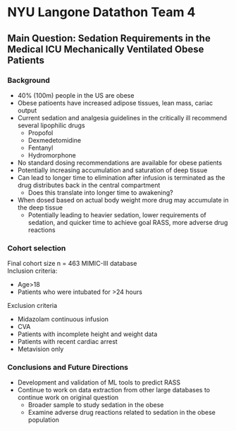 # NYU Langone Datathon Team 4
## Main Question: Sedation Requirements in the Medical ICU Mechanically Ventilated Obese Patients
### Background
 - 40% (100m) people in the US are obese
 - Obese patioents have increased adipose tissues, lean mass, cariac output
 - Current sedation and analgesia guidelines in the critically ill recommend several lipophilic drugs
    - Propofol
    - Dexmedetomidine
    - Fentanyl
    - Hydromorphone
 - No standard dosing recommendations are available for obese patients
 - Potentially increasing accumulation and saturation of deep tissue
  - Can lead to longer time to elimination after infusion is terminated as the drug distributes back in the central compartment
    - Does this translate into longer time to awakening?
  - When dosed based on actual body weight more drug may accumulate in the deep tissue
    - Potentially leading to heavier sedation, lower requirements of sedation, and quicker time to achieve goal RASS, more adverse drug reactions
### Cohort selection
Final cohort size n = 463
MIMIC-III database  
Inclusion criteria:
  -  Age>18
  -  Patients who were intubated for >24 hours   

Exclusion criteria
  -  Midazolam continuous infusion
  -  CVA
  -  Patients with incomplete height and weight data
  -  Patients with recent cardiac arrest 
  -  Metavision only
  
  ### Conclusions and Future Directions
   - Development and validation of ML tools to predict RASS
   - Continue to work on data extraction from other large databases to continue work on original question
      - Broader sample to study sedation in the obese
      - Examine adverse drug reactions related to sedation in the obese population
